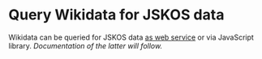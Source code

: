 # Query Wikidata for JSKOS data

Wikidata can be queried for JSKOS data [as web service](webservice.md) or via
JavaScript library. *Documentation of the latter will follow.*



